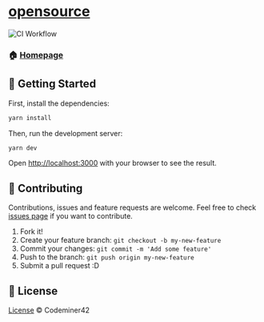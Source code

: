 # [opensource](https://opensource.codeminer42.com)

![CI Workflow](https://github.com/Codeminer42/opensource/actions/workflows/ci.yml/badge.svg)

### 🏠 [Homepage](https://opensource.codeminer42.com)

## 🚀 Getting Started

First, install the dependencies:

```bash
yarn install
```

Then, run the development server:

```bash
yarn dev
```

Open [http://localhost:3000](http://localhost:3000) with your browser to see the result.

## 🤝 Contributing

Contributions, issues and feature requests are welcome.
Feel free to check [issues page](https://github.com/Codeminer42/opensource/issues?q=is%3Aissue+is%3Aopen+sort%3Aupdated-desc) if you want to contribute.

1. Fork it!
2. Create your feature branch: `git checkout -b my-new-feature`
3. Commit your changes: `git commit -m 'Add some feature'`
4. Push to the branch: `git push origin my-new-feature`
5. Submit a pull request :D

## 📝 License

[License](./LICENSE.txt) © Codeminer42
